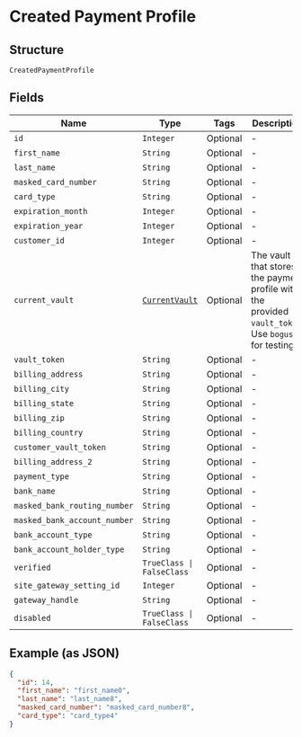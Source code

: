 
# Created Payment Profile

## Structure

`CreatedPaymentProfile`

## Fields

| Name | Type | Tags | Description |
|  --- | --- | --- | --- |
| `id` | `Integer` | Optional | - |
| `first_name` | `String` | Optional | - |
| `last_name` | `String` | Optional | - |
| `masked_card_number` | `String` | Optional | - |
| `card_type` | `String` | Optional | - |
| `expiration_month` | `Integer` | Optional | - |
| `expiration_year` | `Integer` | Optional | - |
| `customer_id` | `Integer` | Optional | - |
| `current_vault` | [`CurrentVault`](../../doc/models/current-vault.md) | Optional | The vault that stores the payment profile with the provided `vault_token`. Use `bogus` for testing. |
| `vault_token` | `String` | Optional | - |
| `billing_address` | `String` | Optional | - |
| `billing_city` | `String` | Optional | - |
| `billing_state` | `String` | Optional | - |
| `billing_zip` | `String` | Optional | - |
| `billing_country` | `String` | Optional | - |
| `customer_vault_token` | `String` | Optional | - |
| `billing_address_2` | `String` | Optional | - |
| `payment_type` | `String` | Optional | - |
| `bank_name` | `String` | Optional | - |
| `masked_bank_routing_number` | `String` | Optional | - |
| `masked_bank_account_number` | `String` | Optional | - |
| `bank_account_type` | `String` | Optional | - |
| `bank_account_holder_type` | `String` | Optional | - |
| `verified` | `TrueClass \| FalseClass` | Optional | - |
| `site_gateway_setting_id` | `Integer` | Optional | - |
| `gateway_handle` | `String` | Optional | - |
| `disabled` | `TrueClass \| FalseClass` | Optional | - |

## Example (as JSON)

```json
{
  "id": 14,
  "first_name": "first_name0",
  "last_name": "last_name8",
  "masked_card_number": "masked_card_number8",
  "card_type": "card_type4"
}
```

